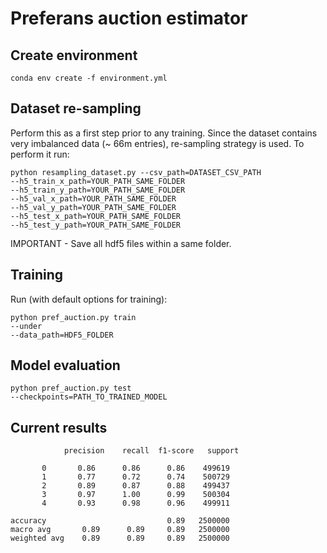 # Preferans auction estimator

## Create environment
```
conda env create -f environment.yml
```

## Dataset re-sampling
Perform this as a first step prior to any training.
Since the dataset contains very imbalanced data (~ 66m entries), re-sampling strategy is used. To perform it run:
```
python resampling_dataset.py --csv_path=DATASET_CSV_PATH 
--h5_train_x_path=YOUR_PATH_SAME_FOLDER
--h5_train_y_path=YOUR_PATH_SAME_FOLDER 
--h5_val_x_path=YOUR_PATH_SAME_FOLDER 
--h5_val_y_path=YOUR_PATH_SAME_FOLDER 
--h5_test_x_path=YOUR_PATH_SAME_FOLDER
--h5_test_y_path=YOUR_PATH_SAME_FOLDER
```
IMPORTANT - Save all hdf5 files within a same folder.

## Training
Run (with default options for training):
```
python pref_auction.py train
--under
--data_path=HDF5_FOLDER
```

## Model evaluation
```
python pref_auction.py test
--checkpoints=PATH_TO_TRAINED_MODEL
```

## Current results
                precision    recall  f1-score   support

           0       0.86      0.86      0.86    499619
           1       0.77      0.72      0.74    500729
           2       0.89      0.87      0.88    499437
           3       0.97      1.00      0.99    500304
           4       0.93      0.98      0.96    499911

    accuracy                           0.89   2500000
    macro avg       0.89      0.89     0.89   2500000
    weighted avg    0.89      0.89     0.89   2500000
